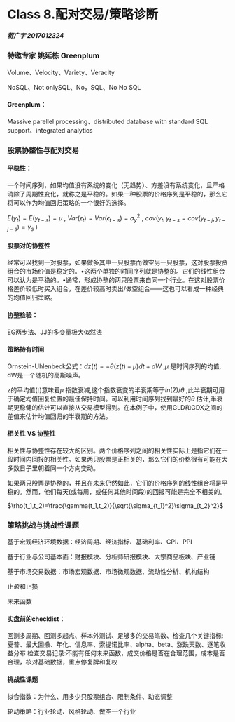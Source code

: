 # Class 8.配对交易/策略诊断

##### 蒋广宇 2017012324 

### 特邀专家 姚延栋 Greenplum

Volume、Velocity、Variety、Veracity

NoSQL、Not onlySQL、No，SQL、No No SQL

#### Greenplum：

Massive parellel processing、distributed database with standard SQL support、integrated analytics

### 股票协整性与配对交易

#### 平稳性：

一个时间序列，如果均值没有系统的变化（无趋势）、方差没有系统变化，且严格消除了周期性变化，就称之是平稳的。如果一种股票的价格序列是平稳的，那么它将可以作为均值回归策略的一个很好的选择。

$E(y_t)=E(y_{t-s})=\mu$ , $Var(\epsilon_t)=Var(\epsilon_{t-s})=\sigma_y^2$ , $cov(y_t,y_{t-s}=cov(y_{t-j},y_{t-j-s})=\gamma_s$ )

#### 股票对的协整性

经常可以找到一对股票，如果做多其中一只股票而做空另一只股票，这对股票投资组合的市场价值是稳定的。•这两个单独的时间序列就是协整的。它们的线性组合可以认为是平稳的。•通常，形成协整的两只股票来自同一个行业。在这对股票价格差价较低时买入组合，在差价较高时卖出/做空组合——这也可以看成一种经典的均值回归策略。

#### 协整检验：

EG两步法、JJ的多变量极大似然法

#### 策略持有时间

Ornstein-Uhlenbeck公式：$dz(t)=-\theta(z(t)-\mu)dt+dW$ ,$\mu$ 是时间序列的均值, dW是一个随机的高斯噪声。

z的平均值(t)意味着$\mu$ 指数衰减,这个指数衰变的半衰期等于$ln(2)/\theta$ ,此半衰期可用于确定均值回复位置的最佳保持时间。可以利用时间序列找到最好的$\theta$ 估计,半衰期更稳健的估计可以直接从交易模型得到。在本例子中，使用GLD和GDX之间的差值来估计均值回归的半衰期的方法。

#### 相关性 VS 协整性

相关性与协整性存在较大的区别。两个价格序列之间的相关性实际上是指它们在一段时间内回报的相关性。如果两只股票是正相关的，那么它们的价格很有可能在大多数日子里朝着同一个方向变动。

如果两只股票是协整的，并且在未来仍然如此，它们的价格序列的线性组合将是平稳的。然而，他们每天(或每周，或任何其他时间段)的回报可能是完全不相关的。

$\rho(t_1,t_2)=\frac{\gamma(t_1,t_2)}{\sqrt{\sigma_{t_1}^2}\sigma_{t_2}^2}$ 



### 策略挑战与挑战性课题

基于宏观经济环境数据：经济周期、经济指标、基础利率、CPI、PPI

基于行业与公司基本面：财报模块、分析师研报模块、大宗商品板块、产业链

基于市场交易数据：市场宏观数据、市场微观数据、流动性分析、机构结构

止盈和止损

未来函数

#### 实盘前的checklist：

回测多周期、回测多起点、样本外测试、足够多的交易笔数、检查几个关键指标:夏普、最大回撤、年化、信息率、索提诺比率、alpha、beta、涨跌天数、逐笔收益分布 检查交易记录:不能有任何未来函数，成交价格是否在合理范围，成本是否合理，核对基础数据，重点停复牌和复权 



#### 挑战性课题

拟合指数：为什么、用多少只股票组合、限制条件、动态调整

轮动策略：行业轮动、风格轮动、做空一个行业



